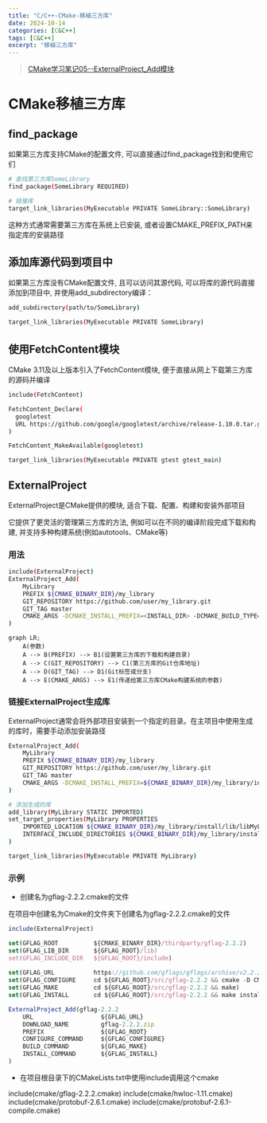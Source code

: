 ```yaml
---
title: "C/C++-CMake-移植三方库"
date: 2024-10-14
categories: [C&C++]
tags: [C&C++]
excerpt: "移植三方库"
---
```


> [CMake学习笔记05--ExternalProject_Add模块](https://blog.csdn.net/zym326975/article/details/106118063)

# CMake移植三方库

## find_package

如果第三方库支持CMake的配置文件, 可以直接通过find_package找到和使用它们

```sh
# 查找第三方库SomeLibrary
find_package(SomeLibrary REQUIRED)

# 链接库
target_link_libraries(MyExecutable PRIVATE SomeLibrary::SomeLibrary) 
```

这种方式通常需要第三方库在系统上已安装, 或者设置CMAKE_PREFIX_PATH来指定库的安装路径

## 添加库源代码到项目中

如果第三方库没有CMake配置文件, 且可以访问其源代码, 可以将库的源代码直接添加到项目中, 并使用add_subdirectory编译：

```sh
add_subdirectory(path/to/SomeLibrary)

target_link_libraries(MyExecutable PRIVATE SomeLibrary)
```

## 使用FetchContent模块

CMake 3.11及以上版本引入了FetchContent模块, 便于直接从网上下载第三方库的源码并编译

```sh
include(FetchContent)

FetchContent_Declare(
  googletest
  URL https://github.com/google/googletest/archive/release-1.10.0.tar.gz
)

FetchContent_MakeAvailable(googletest)

target_link_libraries(MyExecutable PRIVATE gtest gtest_main)
```

## ExternalProject

ExternalProject是CMake提供的模块, 适合下载、配置、构建和安装外部项目

它提供了更灵活的管理第三方库的方法, 例如可以在不同的编译阶段完成下载和构建, 并支持多种构建系统(例如autotools、CMake等)

### 用法

```sh
include(ExternalProject)
ExternalProject_Add(
    MyLibrary
    PREFIX ${CMAKE_BINARY_DIR}/my_library
    GIT_REPOSITORY https://github.com/user/my_library.git
    GIT_TAG master
    CMAKE_ARGS -DCMAKE_INSTALL_PREFIX=<INSTALL_DIR> -DCMAKE_BUILD_TYPE=Release
)
```

```mermaid
graph LR;
    A(参数)
    A --> B(PREFIX) --> B1(设置第三方库的下载和构建目录)
    A --> C(GIT_REPOSITORY) --> C1(第三方库的Git仓库地址)
    A --> D(GIT_TAG) --> D1(Git标签或分支)
    A --> E(CMAKE_ARGS) --> E1(传递给第三方库CMake构建系统的参数)
```

### 链接ExternalProject生成库

ExternalProject通常会将外部项目安装到一个指定的目录。在主项目中使用生成的库时，需要手动添加安装路径

```sh
ExternalProject_Add(
    MyLibrary
    PREFIX ${CMAKE_BINARY_DIR}/my_library
    GIT_REPOSITORY https://github.com/user/my_library.git
    GIT_TAG master
    CMAKE_ARGS -DCMAKE_INSTALL_PREFIX=${CMAKE_BINARY_DIR}/my_library/install
)

# 添加生成的库
add_library(MyLibrary STATIC IMPORTED)
set_target_properties(MyLibrary PROPERTIES
    IMPORTED_LOCATION ${CMAKE_BINARY_DIR}/my_library/install/lib/libMyLibrary.a
    INTERFACE_INCLUDE_DIRECTORIES ${CMAKE_BINARY_DIR}/my_library/install/include
)

target_link_libraries(MyExecutable PRIVATE MyLibrary)
```


### 示例

- 创建名为gflag-2.2.2.cmake的文件

在项目中创建名为Cmake的文件夹下创建名为gflag-2.2.2.cmake的文件

```js
include(ExternalProject)

set(GFLAG_ROOT          ${CMAKE_BINARY_DIR}/thirdparty/gflag-2.2.2)
set(GFLAG_LIB_DIR       ${GFLAG_ROOT}/lib)
set(GFLAG_INCLUDE_DIR   ${GFLAG_ROOT}/include)
 
set(GFLAG_URL           https://github.com/gflags/gflags/archive/v2.2.2.zip)
set(GFLAG_CONFIGURE     cd ${GFLAG_ROOT}/src/gflag-2.2.2 && cmake -D CMAKE_INSTALL_PREFIX=${GFLAG_ROOT} .)
set(GFLAG_MAKE          cd ${GFLAG_ROOT}/src/gflag-2.2.2 && make)
set(GFLAG_INSTALL       cd ${GFLAG_ROOT}/src/gflag-2.2.2 && make install)

ExternalProject_Add(gflag-2.2.2
    URL                   ${GFLAG_URL}
    DOWNLOAD_NAME         gflag-2.2.2.zip
    PREFIX                ${GFLAG_ROOT}
    CONFIGURE_COMMAND     ${GFLAG_CONFIGURE}
    BUILD_COMMAND         ${GFLAG_MAKE}
    INSTALL_COMMAND       ${GFLAG_INSTALL}
)
```

- 在项目根目录下的CMakeLists.txt中使用include调用这个cmake

include(cmake/gflag-2.2.2.cmake)
include(cmake/hwloc-1.11.cmake)
include(cmake/protobuf-2.6.1.cmake)
include(cmake/protobuf-2.6.1-compile.cmake)